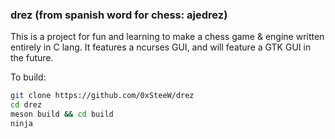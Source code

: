 ### drez (from spanish word for chess: aje**drez**)
This is a project for fun and learning to make a chess game & engine written entirely in
C lang.
It features a ncurses GUI, and will feature a GTK GUI in the future.

To build:
```sh
git clone https://github.com/0xSteeW/drez
cd drez
meson build && cd build
ninja
```
